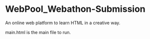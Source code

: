 # WebPool_Webathon-Submission
An online web platform to learn HTML in a creative way.

main.html is the main file to run.
